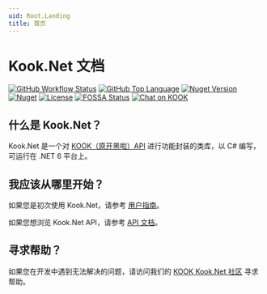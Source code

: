```yaml
---
uid: Root.Landing
title: 首页
---
```


# Kook.Net 文档

<div class="big-logo logo-switcher"></div>

[![GitHub Workflow Status](https://img.shields.io/github/workflow/status/gehongyan/Kook.Net/Kook.Net%20Deploy?label=build)](https://github.com/gehongyan/Kook.Net)
[![GitHub Top Language](https://img.shields.io/github/languages/top/gehongyan/Kook.Net)](https://github.com/gehongyan/Kook.Net)
[![Nuget Version](https://img.shields.io/nuget/v/Kook.Net)](https://www.nuget.org/packages/Kook.Net)
[![Nuget](https://img.shields.io/nuget/dt/Kook.Net.Core?color=%230099ff)](https://www.nuget.org/packages/Kook.Net)
[![License](https://img.shields.io/github/license/gehongyan/Kook.Net)](https://github.com/gehongyan/Kook.Net/blob/master/LICENSE)
[![FOSSA Status](https://app.fossa.com/api/projects/git%2Bgithub.com%2Fgehongyan%2FKook.Net.svg?type=shield)](https://app.fossa.com/projects/git%2Bgithub.com%2Fgehongyan%2FKook.Net?ref=badge_shield)
[![Chat on KOOK](https://www.kookapp.cn/api/v3/badge/guild?guild_id=1591057729615250)](https://kook.top/EvxnOb)

## 什么是 Kook.Net？

Kook.Net 是一个对 [KOOK（原开黑啦）API] 进行功能封装的类库，以 C# 编写，可运行在 .NET 6 平台上。

[KOOK（原开黑啦）API]: https://developer.kookapp.cn/doc

## 我应该从哪里开始？

如果您是初次使用 Kook.Net，请参考 [用户指南]。

如果您想浏览 Kook.Net API，请参考 [API 文档]。

## 寻求帮助？

如果您在开发中遇到无法解决的问题，请访问我们的 [KOOK Kook.Net 社区] 寻求帮助。

[用户指南]: ./guides/introduction/intro.md
[API 文档]: ./api/index.md
[KOOK Kook.Net 社区]: https://kook.top/EvxnOb